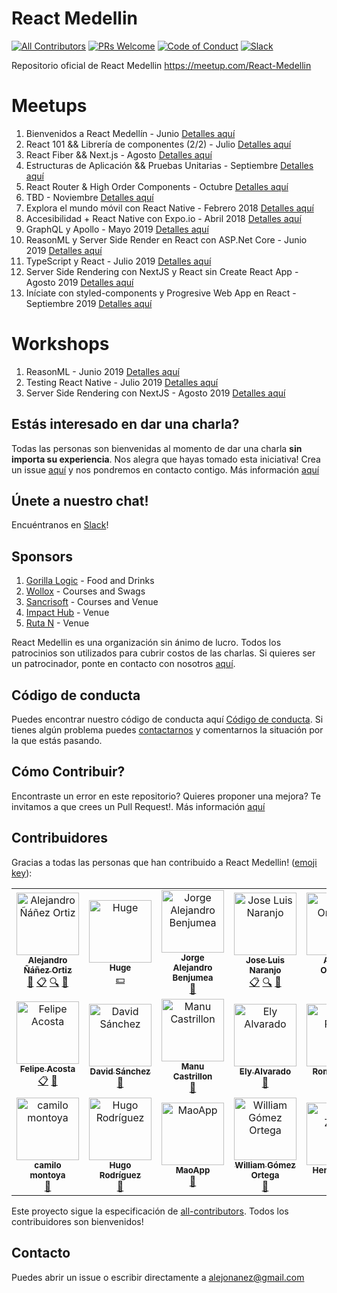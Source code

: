 # React Medellin
[![All Contributors](https://img.shields.io/badge/all_contributors-21-orange.svg?style=flat-square)](#contributors-)
[![PRs Welcome](https://img.shields.io/badge/PRs-welcome-brightgreen.svg?style=flat-square)](http://makeapullrequest.com)
[![Code of Conduct][coc-badge]](#código-de-conducta) [![Slack](https://img.shields.io/badge/chat-on%20slack-brightgreen.svg?style=flat-square)](https://join.slack.com/t/reactmedellin/shared_invite/enQtNzA4MDE1MjY4MjQwLTMzMGI0OTRlMjE2OWY5ZmY4YjcwYTZhMjZiZjBjN2JkZjQ1MWQxYWRiMTJmOThhNmU3ZGYwZjU3NTJmZTA1MmY)

Repositorio oficial de React Medellin https://meetup.com/React-Medellin

# Meetups
1. Bienvenidos a React Medellín - Junio [Detalles aquí](https://github.com/react-medellin/meetup/blob/master/meetups/junio-2017.md)
2. React 101 && Librería de componentes (2/2) - Julio [Detalles aquí](https://github.com/react-medellin/meetup/blob/master/meetups/julio-2017.md)
3. React Fiber && Next.js - Agosto [Detalles aquí](https://github.com/react-medellin/meetup/blob/master/meetups/agosto-2017.md)
4. Estructuras de Aplicación && Pruebas Unitarias - Septiembre [Detalles aquí](https://github.com/react-medellin/meetup/blob/master/meetups/septiembre-2017.md)
5. React Router & High Order Components - Octubre [Detalles aquí](https://github.com/react-medellin/meetup/blob/master/meetups/octubre-2017.md)
6. TBD - Noviembre [Detalles aquí](https://github.com/react-medellin/meetup/blob/master/meetups/noviembre-2017.md)
7. Explora el mundo móvil con React Native - Febrero 2018 [Detalles aquí](https://github.com/react-medellin/meetup/blob/master/meetups/february-2018.md)
8. Accesibilidad + React Native con Expo.io - Abril 2018 [Detalles aquí](https://github.com/react-medellin/meetup/blob/master/meetups/abril-2018.md)
9. GraphQL y Apollo - Mayo 2019 [Detalles aquí](https://github.com/react-medellin/meetup/blob/master/meetups/mayo-2019.md)
10. ReasonML y Server Side Render en React con ASP.Net Core - Junio 2019 [Detalles aquí](https://github.com/react-medellin/meetup/blob/master/meetups/junio-2019.md)
11. TypeScript y React - Julio 2019 [Detalles aquí](https://github.com/react-medellin/meetup/blob/master/meetups/julio-2019.md)
12. Server Side Rendering con NextJS y React sin Create React App - Agosto 2019 [Detalles aquí](https://github.com/react-medellin/meetup/blob/master/meetups/agosto-2019.md)
13. Iníciate con styled-components y Progresive Web App en React - Septiembre 2019 [Detalles aquí](https://github.com/react-medellin/meetup/blob/master/meetups/septiembre-2019.md)

# Workshops

1. ReasonML - Junio 2019 [Detalles aquí](https://github.com/react-medellin/meetup/blob/master/workshops/junio-2019.md)
2. Testing React Native - Julio 2019 [Detalles aquí](https://github.com/react-medellin/meetup/blob/master/workshops/julio-2019.md)
3. Server Side Rendering con NextJS - Agosto 2019 [Detalles aquí](https://github.com/react-medellin/meetup/blob/master/workshops/agosto-2019.md)

## Estás interesado en dar una charla?
Todas las personas son bienvenidas al momento de dar una charla **sin importa su experiencia**. Nos alegra que hayas tomado esta iniciativa! Crea un issue [aquí](https://github.com/react-medellin/meetup/issues) y nos pondremos en contacto contigo. Más información [aquí](CONTRIBUTING.md)

## Únete a nuestro chat!
Encuéntranos en [Slack](https://join.slack.com/t/reactmedellin/shared_invite/enQtNzA4MDE1MjY4MjQwLTMzMGI0OTRlMjE2OWY5ZmY4YjcwYTZhMjZiZjBjN2JkZjQ1MWQxYWRiMTJmOThhNmU3ZGYwZjU3NTJmZTA1MmY)!

## Sponsors

1. [Gorilla Logic](https://www.wolox.com.ar/) - Food and Drinks
2. [Wollox](https://www.wolox.com.ar/) - Courses and Swags
3. [Sancrisoft](https://www.sancrisoft.com/) - Courses and Venue
4. [Impact Hub](https://impacthub.net/) - Venue
5. [Ruta N](https://www.rutanmedellin.org/es/) - Venue

React Medellin es una organización sin ánimo de lucro. Todos los patrocinios son utilizados para cubrir costos de las charlas. Si quieres ser un patrocinador, ponte en contacto con nosotros [aquí](https://github.com/react-medellin/meetup#contacto).

## Código de conducta
Puedes encontrar nuestro código de conducta aquí [Código de conducta](CODE_OF_CONDUCT.md). Si tienes algún problema puedes [contactarnos](https://github.com/react-medellin/meetup#contacto) y comentarnos la situación por la que estás pasando.

## Cómo Contribuir?
Encontraste un error en este repositorio? Quieres proponer una mejora? Te invitamos a que crees un Pull Request!. Más información [aquí](CONTRIBUTING.md)

## Contribuidores

Gracias a todas las personas que han contribuido a React Medellin! ([emoji key](https://github.com/kentcdodds/all-contributors#emoji-key)):

<!-- ALL-CONTRIBUTORS-LIST:START - Do not remove or modify this section -->
<!-- prettier-ignore-start -->
<!-- markdownlint-disable -->
<table>
  <tr>
    <td align="center"><a href="http://co.linkedin.com/in/alejandronanez/"><img src="https://avatars0.githubusercontent.com/u/464978?v=3" width="100px;" alt="Alejandro Ñáñez Ortiz"/><br /><sub><b>Alejandro Ñáñez Ortiz</b></sub></a><br /><a href="https://github.com/react-medellin/meetup/commits?author=alejandronanez" title="Documentation">📖</a> <a href="#eventOrganizing-alejandronanez" title="Event Organizing">📋</a> <a href="#fundingFinding-alejandronanez" title="Funding Finding">🔍</a> <a href="#talk-alejandronanez" title="Talks">📢</a></td>
    <td align="center"><a href="http://hugeinc.com"><img src="https://avatars3.githubusercontent.com/u/281742?v=3" width="100px;" alt="Huge"/><br /><sub><b>Huge</b></sub></a><br /><a href="#financial-hugeinc" title="Financial">💵</a></td>
    <td align="center"><a href="https://github.com/AlejandroBenjumea"><img src="https://avatars0.githubusercontent.com/u/5565957?v=3" width="100px;" alt="Jorge Alejandro Benjumea"/><br /><sub><b>Jorge Alejandro Benjumea</b></sub></a><br /><a href="#talk-AlejandroBenjumea" title="Talks">📢</a></td>
    <td align="center"><a href="https://co.linkedin.com/in/josenaranjo/en"><img src="https://avatars1.githubusercontent.com/u/3025600?v=3" width="100px;" alt="Jose Luis Naranjo"/><br /><sub><b>Jose Luis Naranjo</b></sub></a><br /><a href="#eventOrganizing-josenaranjo" title="Event Organizing">📋</a> <a href="#fundingFinding-josenaranjo" title="Funding Finding">🔍</a> <a href="#talk-josenaranjo" title="Talks">📢</a></td>
    <td align="center"><a href="http://angelitaooo.github.io"><img src="https://avatars0.githubusercontent.com/u/18565471?v=3" width="100px;" alt="Angela Ordoñez"/><br /><sub><b>Angela Ordoñez</b></sub></a><br /><a href="#eventOrganizing-angelitaooo" title="Event Organizing">📋</a></td>
    <td align="center"><a href="https://www.linkedin.com/in/simonhoyos/"><img src="https://avatars0.githubusercontent.com/u/23706543?v=3" width="100px;" alt="Simon Hoyos"/><br /><sub><b>Simon Hoyos</b></sub></a><br /><a href="#eventOrganizing-simonhoyos" title="Event Organizing">📋</a> <a href="#talk-simonhoyos" title="Talks">📢</a></td>
    <td align="center"><a href="https://github.com/jmgr2996"><img src="https://avatars0.githubusercontent.com/u/19862755?v=4" width="100px;" alt="jmgr2996"/><br /><sub><b>jmgr2996</b></sub></a><br /><a href="#eventOrganizing-jmgr2996" title="Event Organizing">📋</a> <a href="#talk-jmgr2996" title="Talks">📢</a></td>
  </tr>
  <tr>
    <td align="center"><a href="http://felipeacosta.co"><img src="https://avatars2.githubusercontent.com/u/17883219?v=4" width="100px;" alt="Felipe Acosta"/><br /><sub><b>Felipe Acosta</b></sub></a><br /><a href="#eventOrganizing-facosta0787" title="Event Organizing">📋</a> <a href="#talk-facosta0787" title="Talks">📢</a></td>
    <td align="center"><a href="https://twitter.com/d4vsanchez"><img src="https://avatars2.githubusercontent.com/u/2999604?v=4" width="100px;" alt="David Sánchez"/><br /><sub><b>David Sánchez</b></sub></a><br /><a href="#talk-d4vsanchez" title="Talks">📢</a></td>
    <td align="center"><a href="https://www.manuela.dev/"><img src="https://avatars2.githubusercontent.com/u/10585946?v=4" width="100px;" alt="Manu Castrillon"/><br /><sub><b>Manu Castrillon</b></sub></a><br /><a href="#talk-ManuCastrillonM" title="Talks">📢</a></td>
    <td align="center"><a href="https://github.com/elyalvarado"><img src="https://avatars1.githubusercontent.com/u/545352?v=4" width="100px;" alt="Ely Alvarado"/><br /><sub><b>Ely Alvarado</b></sub></a><br /><a href="#talk-elyalvarado" title="Talks">📢</a></td>
    <td align="center"><a href="https://RomelPerez.com"><img src="https://avatars2.githubusercontent.com/u/1393135?v=4" width="100px;" alt="Romel Pérez"/><br /><sub><b>Romel Pérez</b></sub></a><br /><a href="#talk-romelperez" title="Talks">📢</a></td>
    <td align="center"><a href="http://jonalvarezz.com"><img src="https://avatars1.githubusercontent.com/u/2167222?v=4" width="100px;" alt="Jonathan Alvarez"/><br /><sub><b>Jonathan Alvarez</b></sub></a><br /><a href="#talk-jonalvarezz" title="Talks">📢</a></td>
    <td align="center"><a href="http://www.gomezjuliana.com"><img src="https://avatars2.githubusercontent.com/u/21693619?v=4" width="100px;" alt="Juliana Gomez"/><br /><sub><b>Juliana Gomez</b></sub></a><br /><a href="#talk-gomezjuliana" title="Talks">📢</a></td>
  </tr>
  <tr>
    <td align="center"><a href="http://www.jc-montoya.com"><img src="https://avatars0.githubusercontent.com/u/5333383?v=4" width="100px;" alt="camilo montoya"/><br /><sub><b>camilo montoya</b></sub></a><br /><a href="#talk-camilomontoyau" title="Talks">📢</a></td>
    <td align="center"><a href="https://github.com/devharf2310"><img src="https://avatars0.githubusercontent.com/u/20269155?v=4" width="100px;" alt="Hugo Rodríguez"/><br /><sub><b>Hugo Rodríguez</b></sub></a><br /><a href="#talk-devharf2310" title="Talks">📢</a></td>
    <td align="center"><a href="https://github.com/maoapp"><img src="https://avatars1.githubusercontent.com/u/19539930?v=4" width="100px;" alt="MaoApp"/><br /><sub><b>MaoApp</b></sub></a><br /><a href="#talk-maoapp" title="Talks">📢</a></td>
    <td align="center"><a href="http://williamegomezo.me"><img src="https://avatars2.githubusercontent.com/u/33497419?v=4" width="100px;" alt="William Gómez Ortega"/><br /><sub><b>William Gómez Ortega</b></sub></a><br /><a href="#talk-williamegomezo" title="Talks">📢</a></td>
    <td align="center"><a href="https://henryzarza.github.io/"><img src="https://avatars3.githubusercontent.com/u/28515670?v=4" width="100px;" alt="Henry Zarza"/><br /><sub><b>Henry Zarza</b></sub></a><br /><a href="#talk-henryzarza" title="Talks">📢</a></td>
    <td align="center"><a href="https://github.com/carlosjgonza"><img src="https://avatars3.githubusercontent.com/u/5233063?v=4" width="100px;" alt="Carlos González"/><br /><sub><b>Carlos González</b></sub></a><br /><a href="#talk-carlosjgonza" title="Talks">📢</a></td>
    <td align="center"><a href="http://diegogarcias.com"><img src="https://avatars2.githubusercontent.com/u/3424036?v=4" width="100px;" alt="Diego García"/><br /><sub><b>Diego García</b></sub></a><br /><a href="#talk-ElNinjaGaiden" title="Talks">📢</a></td>
  </tr>
</table>

<!-- markdownlint-enable -->
<!-- prettier-ignore-end -->
<!-- ALL-CONTRIBUTORS-LIST:END -->

Este proyecto sigue la especificación de [all-contributors](https://github.com/kentcdodds/all-contributors). Todos los contribuidores son bienvenidos!

[coc-badge]: https://img.shields.io/badge/code%20of-conduct-ff69b4.svg?style=flat-square

## Contacto
Puedes abrir un issue o escribir directamente a alejonanez@gmail.com
